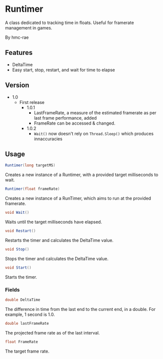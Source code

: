 # Runtimer
A class dedicated to tracking time in floats. Useful for framerate management in games.

By hmc-rae

## Features
 - DeltaTime
 - Easy start, stop, restart, and wait for time to elapse
 
## Version
 - 1.0
	- First release
		- 1.0.1
			- LastFrameRate, a measure of the estimated framerate as per last frame performance, added
			- FrameRate can be accessed & changed.
		- 1.0.2
			- `Wait()` now doesn't rely on `Thread.Sleep()` which produces innaccuracies

## Usage

```csharp
Runtimer(long targetMS)
```
Creates a new instance of a Runtimer, with a provided target milliseconds to wait.

```csharp
Runtimer(float frameRate)
```
Creates a new instance of a RunTimer, which aims to run at the provided framerate.

```csharp
void Wait()
```
Waits until the target milliseconds have elapsed.

```csharp
void Restart()
```
Restarts the timer and calculates the DeltaTime value.

```csharp 
void Stop()
```
Stops the timer and calculates the DeltaTime value.

```csharp
void Start()
```
Starts the timer.

### Fields
```csharp
double DeltaTime
```
The difference in time from the last end to the current end, in a double. For example, 1 second is 1.0.

```csharp
double lastFrameRate
```
The projected frame rate as of the last interval.

```csharp
float FrameRate
```
The target frame rate.